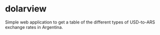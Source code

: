 # dolarview

Simple web application to get a table of the different types of USD-to-ARS exchange rates in Argentina.
